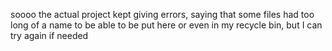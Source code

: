 soooo the actual project kept giving errors, saying that some files had too long of a name to be able to be put here or even in my recycle bin, but I can try again if needed
